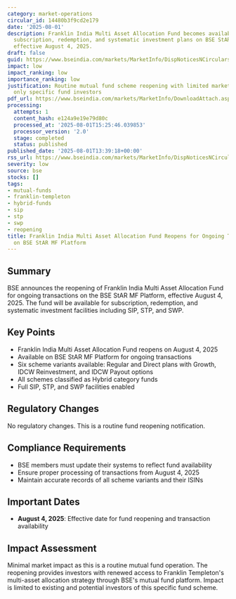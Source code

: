 ```yaml
---
category: market-operations
circular_id: 14480b3f9cd2e179
date: '2025-08-01'
description: Franklin India Multi Asset Allocation Fund becomes available for ongoing
  subscription, redemption, and systematic investment plans on BSE StAR MF Platform
  effective August 4, 2025.
draft: false
guid: https://www.bseindia.com/markets/MarketInfo/DispNoticesNCirculars.aspx?Noticeid={799082CC-D7FE-4826-8171-49170178FC66}&noticeno=20250801-63&dt=08/01/2025&icount=63&totcount=73&flag=0
impact: low
impact_ranking: low
importance_ranking: low
justification: Routine mutual fund scheme reopening with limited market impact, affecting
  only specific fund investors
pdf_url: https://www.bseindia.com/markets/MarketInfo/DownloadAttach.aspx?id=20250801-63&attachedId=
processing:
  attempts: 1
  content_hash: e124a9e19e79d80c
  processed_at: '2025-08-01T15:25:46.039853'
  processor_version: '2.0'
  stage: completed
  status: published
published_date: '2025-08-01T13:39:18+00:00'
rss_url: https://www.bseindia.com/markets/MarketInfo/DispNoticesNCirculars.aspx?Noticeid={799082CC-D7FE-4826-8171-49170178FC66}&noticeno=20250801-63&dt=08/01/2025&icount=63&totcount=73&flag=0
severity: low
source: bse
stocks: []
tags:
- mutual-funds
- franklin-templeton
- hybrid-funds
- sip
- stp
- swp
- reopening
title: Franklin India Multi Asset Allocation Fund Reopens for Ongoing Transactions
  on BSE StAR MF Platform
---
```


## Summary

BSE announces the reopening of Franklin India Multi Asset Allocation Fund for ongoing transactions on the BSE StAR MF Platform, effective August 4, 2025. The fund will be available for subscription, redemption, and systematic investment facilities including SIP, STP, and SWP.

## Key Points

- Franklin India Multi Asset Allocation Fund reopens on August 4, 2025
- Available on BSE StAR MF Platform for ongoing transactions
- Six scheme variants available: Regular and Direct plans with Growth, IDCW Reinvestment, and IDCW Payout options
- All schemes classified as Hybrid category funds
- Full SIP, STP, and SWP facilities enabled

## Regulatory Changes

No regulatory changes. This is a routine fund reopening notification.

## Compliance Requirements

- BSE members must update their systems to reflect fund availability
- Ensure proper processing of transactions from August 4, 2025
- Maintain accurate records of all scheme variants and their ISINs

## Important Dates

- **August 4, 2025**: Effective date for fund reopening and transaction availability

## Impact Assessment

Minimal market impact as this is a routine mutual fund operation. The reopening provides investors with renewed access to Franklin Templeton's multi-asset allocation strategy through BSE's mutual fund platform. Impact is limited to existing and potential investors of this specific fund scheme.